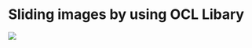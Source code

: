 # Sliding images by using OCL Libary


<a href=https://s6.gifyu.com/images/ezgif.com-gif-maker-2c7339a274898fc16.gif><img src="https://s6.gifyu.com/images/ezgif.com-gif-maker-2c7339a274898fc16.md.gif"/></a>
